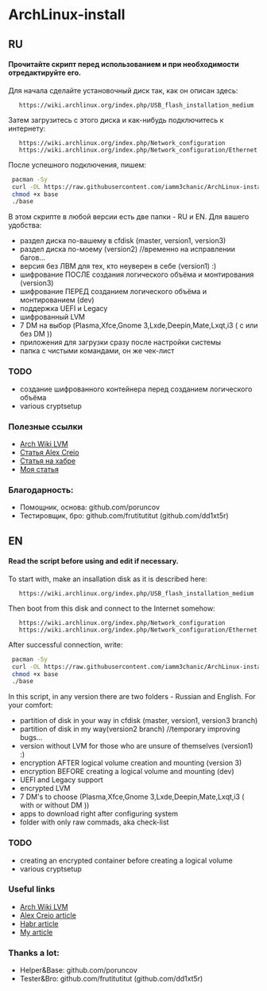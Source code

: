 # ArchLinux-install
## RU
#### Прочитайте скрипт перед использованием и при необходимости отредактируйте его.
Для начала сделайте установочный диск так, как он описан здесь:
```
   https://wiki.archlinux.org/index.php/USB_flash_installation_medium
```
Затем загрузитесь с этого диска и как-нибудь подключитесь к интернету:
```
   https://wiki.archlinux.org/index.php/Network_configuration
   https://wiki.archlinux.org/index.php/Network_configuration/Ethernet
```
После успешного подключения, пишем:
```bash
 pacman -Sy
 curl -OL https://raw.githubusercontent.com/iamm3chanic/ArchLinux-install/version1/RU/base
 chmod +x base
 ./base
```

В этом скрипте в любой версии есть две папки - RU и EN.
Для вашего удобства:
- раздел диска по-вашему в cfdisk (master, version1, version3)
- раздел диска по-моему (version2) //временно на исправлении багов...
- версия без ЛВМ для тех, кто неуверен в себе (version1) :)
- шифрование ПОСЛЕ создания логического объёма и монтирования (version3)
- шифрование ПЕРЕД созданием логического объёма и монтированием (dev)
- поддержка UEFI и Legacy
- шифрованный LVM
- 7 DM на выбор (Plasma,Xfce,Gnome 3,Lxde,Deepin,Mate,Lxqt,i3 ( с или без DM ))
- приложения для загрузки сразу после настройки системы
- папка с чистыми командами, он же чек-лист
### TODO
+ создание шифрованного контейнера перед созданием логического объёма
+ various cryptsetup
### Полезные ссылки
- [Arch Wiki LVM](https://wiki.archlinux.org/index.php/LVM)
- [Статья Alex Creio](https://creio.github.io/arch-lvm-luks/)
- [Статья на хабре](https://habr.com/ru/post/420081/)
- [Моя статья](https://vc.ru/dev/159008-kak-ustanovit-arch-linux-lvm-ustranyaem-populyarnye-oshibki)
### Благодарность:
- Помощник, основа: github.com/poruncov
- Тестировщик, бро: github.com/frutitutitut (github.com/dd1xt5r)

## EN
#### Read the script before using and edit if necessary. 
To start with, make an insallation disk as it is described here:
```
   https://wiki.archlinux.org/index.php/USB_flash_installation_medium
```
Then boot from this disk and connect to the Internet somehow:
```
   https://wiki.archlinux.org/index.php/Network_configuration
   https://wiki.archlinux.org/index.php/Network_configuration/Ethernet
```
After successful connection, write:
```bash
 pacman -Sy
 curl -OL https://raw.githubusercontent.com/iamm3chanic/ArchLinux-install/version1/EN/base
 chmod +x base
 ./base
```

In this script, in any version there are two folders - Russian and English.
For your comfort: 
- partition of disk in your way in cfdisk (master, version1, version3 branch)
- partition of disk in my way(version2 branch)     //temporary improving bugs...
- version without LVM for those who are unsure of themselves (version1) :)
- encryption AFTER logical volume creation and mounting (version 3)
- encryption BEFORE creating a logical volume and mounting (dev)
- UEFI and Legacy support
- encrypted LVM
- 7 DM's to choose (Plasma,Xfce,Gnome 3,Lxde,Deepin,Mate,Lxqt,i3 ( with or without DM ))
- apps to download right after configuring system
- folder with only raw commads, aka check-list
### TODO
+ creating an encrypted container before creating a logical volume
+ various cryptsetup
### Useful links
- [Arch Wiki LVM](https://wiki.archlinux.org/index.php/LVM)
- [Alex Creio article](https://creio.github.io/arch-lvm-luks/)
- [Habr article](https://habr.com/ru/post/420081/)
- [My article](https://vc.ru/dev/159008-kak-ustanovit-arch-linux-lvm-ustranyaem-populyarnye-oshibki)
### Thanks a lot:
- Helper&Base: github.com/poruncov 
- Tester&Bro: github.com/frutitutitut (github.com/dd1xt5r)


